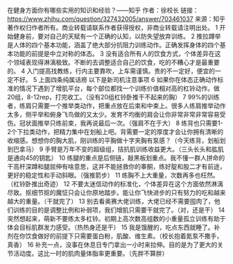 在健身方面你有哪些实用的知识和经验？——知乎 
作者：徐校长
链接：https://www.zhihu.com/question/327432005/answer/703461037
来源：知乎
著作权归作者所有。商业转载请联系作者获得授权，非商业转载请注明出处。
1 开始健身前，要对自己的天赋有一个正确的认知，以防失望放弃训练。 
2 推拉蹲举是人体的四个基本功能，涵盖了绝大部分抗阻力训练动作。正确发挥身体的四个基本功能的前提是中立对称的体态。 
3 没有适合所有人的饮食方式，个体差异在这个领域表现得淋漓极致。不断的去调整适合自己的饮食，吃的不糟心才是最重要的。 
4 入门提高找教练，行内主要靠吹，上车需谨慎。贵的不一定好，便宜的一定不好。 
5 上面四条纯属话痨 以下是新司机注意事项 
6 如果你在体态正确动作标准的情况下遇到了增肌平台，每个部位都找一个训练价值相对高的杠铃动作。做20组，8-12rep，打完收工。（没有20组杠铃卧推干不起来的胸） 
7 99%的训练者，练肩只需要一个推举类动作，把重点放在后束和中束上。很多人练肩推举动作太多，侧平举和俯身飞鸟做的又太少。发育不均衡的肩会让你非常非常非常容易受伤。冠状面推举只练前束，我再说最后一次。（强肩不在于大）
8 练背也只需要1-2个下拉类动作，把精力集中在划船上吧。背需要一定的厚度才会让你拥有清晰的收缩感。想想你的胸大肌，刚训练的平胸做十字夹胸有泵感？（今天练背，划船划到巴拿马） 
9 手臂是万年不变的超级组，拮抗肌训练收益更大。（三头长头和肱肌是通向45的钥匙） 
10 练腿的重点是后侧链，敲黑板划重点。我不懂一群人拼命的干高杆深蹲和腿屈伸有啥意思，这并不能拯救你的睾酮，练好腚和股二才有前途，更好的稳定性和手动斜眼。（强推箭步） 
11 练胸不上大重量，次数再多也枉然。（杠铃卧推出奇迹） 
12 不要太迷信动作的标准化，个体差异在这个方面依然淋漓尽致。抠细节抠的魔怔只会让你原地踏步。能让你飞快进步的只有努力的吃和越来越大的重量。（干就完了） 
13 别去看奥赛大佬训练，大佬已经不需要囤肉了，他们训练的目的是调整比例和补弱项，我们增肌只需要干就完了。（对，还是干） 
14 突然想起来，萌新不要练太多杠铃。初期上高次数高组数的小重量孤立训练有助于体会目标肌群发力感受。（热热身还是干） 
15 我是饿醒的，吃点东西就睡了。补剂在你饮食做好的前提下只需要蛋白粉，肌酸、维生素。（校长抱着氮泵不撒手，真香） 
16 补充一点，没事在休息日专门拿出一小时来拉伸。目的是为了更大的关节活动度。这比一时的肌肉量体脂率更重要。（先胖不算胖） 
